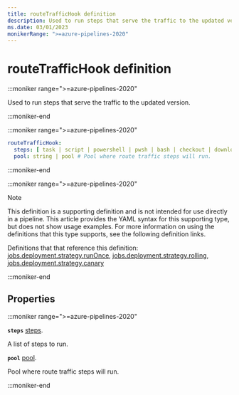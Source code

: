 ```yaml
---
title: routeTrafficHook definition
description: Used to run steps that serve the traffic to the updated version.
ms.date: 03/01/2023
monikerRange: ">=azure-pipelines-2020"
---
```


# routeTrafficHook definition

<!-- :::description::: -->
:::moniker range=">=azure-pipelines-2020"

<!-- :::editable-content name="description"::: -->
Used to run steps that serve the traffic to the updated version.
<!-- :::editable-content-end::: -->

:::moniker-end
<!-- :::description-end::: -->

<!-- :::syntax::: -->
:::moniker range=">=azure-pipelines-2020"

```yaml
routeTrafficHook:
  steps: [ task | script | powershell | pwsh | bash | checkout | download | downloadBuild | getPackage | publish | template | reviewApp ] # A list of steps to run.
  pool: string | pool # Pool where route traffic steps will run.
```

:::moniker-end
<!-- :::syntax-end::: -->

<!-- :::parents::: -->
:::moniker range=">=azure-pipelines-2020"

> [!NOTE]
> This definition is a supporting definition and is not intended for use directly in a pipeline. This article provides the YAML syntax for this supporting type, but does not show usage examples. For more information on using the definitions that this type supports, see the following definition links.

Definitions that that reference this definition: [jobs.deployment.strategy.runOnce](jobs-deployment-strategy-run-once.md), [jobs.deployment.strategy.rolling](jobs-deployment-strategy-rolling.md), [jobs.deployment.strategy.canary](jobs-deployment-strategy-canary.md)

:::moniker-end
<!-- :::parents-end::: -->

## Properties

<!-- :::properties::: -->
:::moniker range=">=azure-pipelines-2020"

<!-- :::item name="steps"::: -->
**`steps`** [steps](steps.md).<br>
<!-- :::editable-content name="propDescription"::: -->
A list of steps to run.
<!-- :::editable-content-end::: -->
<!-- :::item-end::: -->
<!-- :::item name="pool"::: -->
**`pool`** [pool](pool.md).<br>
<!-- :::editable-content name="propDescription"::: -->
Pool where route traffic steps will run.
<!-- :::editable-content-end::: -->
<!-- :::item-end::: -->

:::moniker-end
<!-- :::properties-end::: -->

<!-- :::remarks::: -->
<!-- :::editable-content name="remarks"::: -->
<!-- :::editable-content-end::: -->
<!-- :::remarks-end::: -->

<!-- :::examples::: -->
<!-- :::editable-content name="examples"::: -->
<!-- :::editable-content-end::: -->
<!-- :::examples-end::: -->

<!-- :::see-also::: -->
<!-- :::editable-content name="seeAlso"::: -->
<!-- :::editable-content-end::: -->
<!-- :::see-also-end::: -->